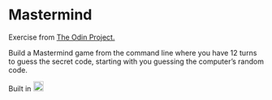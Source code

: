 # Mastermind

<p>Exercise from <a href="https://www.theodinproject.com/">The Odin Project.</a></p>
<p>Build a Mastermind game from the command line where you have 12 turns to guess the secret code, starting with you guessing the computer’s random code.</p>

<p>Built in <img src="https://ruby-doc.org/images/logo-rubydoc.gif" alt="Ruby" style="height: 20px; width:20px;"/></p>
